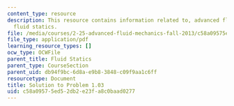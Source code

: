 ```yaml
---
content_type: resource
description: This resource contains information related to, advanced fluid mechanics,
  fluid statics.
file: /media/courses/2-25-advanced-fluid-mechanics-fall-2013/c58a09575ed52db2e23fa8c0baad0277_MIT2_25F13_Shapi1.03_Solu.pdf
file_type: application/pdf
learning_resource_types: []
ocw_type: OCWFile
parent_title: Fluid Statics
parent_type: CourseSection
parent_uid: db94f9bc-6d8a-e9b8-3848-c09f9aa1c6ff
resourcetype: Document
title: Solution to Problem 1.03
uid: c58a0957-5ed5-2db2-e23f-a8c0baad0277
---
```

